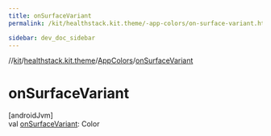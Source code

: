 ```yaml
---
title: onSurfaceVariant
permalink: /kit/healthstack.kit.theme/-app-colors/on-surface-variant.html

sidebar: dev_doc_sidebar
---
```

//[kit](../../../kit.html)/[healthstack.kit.theme](../index.html)/[AppColors](index.html)/[onSurfaceVariant](on-surface-variant.html)



# onSurfaceVariant



[androidJvm]\
val [onSurfaceVariant](on-surface-variant.html): Color




